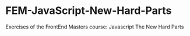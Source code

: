 # FEM-JavaScript-New-Hard-Parts
Exercises of the FrontEnd Masters course: Javascript  The New Hard Parts
